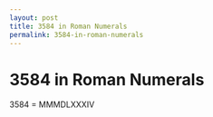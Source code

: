 ```yaml
---
layout: post
title: 3584 in Roman Numerals
permalink: 3584-in-roman-numerals
---
```


# 3584 in Roman Numerals

3584 = MMMDLXXXIV
